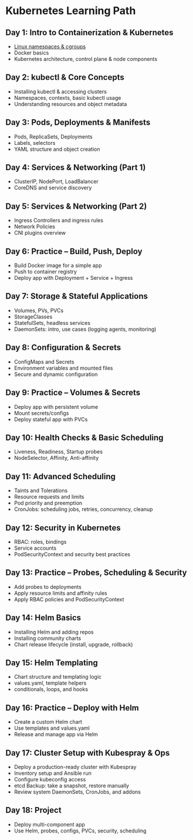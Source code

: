 # Kubernetes Learning Path

## Day 1: Intro to Containerization & Kubernetes
- [Linux namespaces & cgroups](./1/ns_cgroups.md)
- Docker basics
- Kubernetes architecture, control plane & node components

## Day 2: kubectl & Core Concepts
- Installing kubectl & accessing clusters
- Namespaces, contexts, basic kubectl usage
- Understanding resources and object metadata

## Day 3: Pods, Deployments & Manifests
- Pods, ReplicaSets, Deployments
- Labels, selectors
- YAML structure and object creation

## Day 4: Services & Networking (Part 1)
- ClusterIP, NodePort, LoadBalancer
- CoreDNS and service discovery

## Day 5: Services & Networking (Part 2)
- Ingress Controllers and ingress rules
- Network Policies
- CNI plugins overview

## Day 6: Practice – Build, Push, Deploy
- Build Docker image for a simple app
- Push to container registry
- Deploy app with Deployment + Service + Ingress

## Day 7: Storage & Stateful Applications
- Volumes, PVs, PVCs
- StorageClasses
- StatefulSets, headless services
- DaemonSets: intro, use cases (logging agents, monitoring)

## Day 8: Configuration & Secrets
- ConfigMaps and Secrets
- Environment variables and mounted files
- Secure and dynamic configuration

## Day 9: Practice – Volumes & Secrets
- Deploy app with persistent volume
- Mount secrets/configs
- Deploy stateful app with PVCs

## Day 10: Health Checks & Basic Scheduling
- Liveness, Readiness, Startup probes
- NodeSelector, Affinity, Anti-affinity

## Day 11: Advanced Scheduling
- Taints and Tolerations
- Resource requests and limits
- Pod priority and preemption
- CronJobs: scheduling jobs, retries, concurrency, cleanup

## Day 12: Security in Kubernetes
- RBAC: roles, bindings
- Service accounts
- PodSecurityContext and security best practices

## Day 13: Practice – Probes, Scheduling & Security
- Add probes to deployments
- Apply resource limits and affinity rules
- Apply RBAC policies and PodSecurityContext

## Day 14: Helm Basics
- Installing Helm and adding repos
- Installing community charts
- Chart release lifecycle (install, upgrade, rollback)

## Day 15: Helm Templating
- Chart structure and templating logic
- values.yaml, template helpers
- conditionals, loops, and hooks

## Day 16: Practice – Deploy with Helm
- Create a custom Helm chart
- Use templates and values.yaml
- Release and manage app via Helm

## Day 17: Cluster Setup with Kubespray & Ops
- Deploy a production-ready cluster with Kubespray
- Inventory setup and Ansible run
- Configure kubeconfig access
- etcd Backup: take a snapshot, restore manually
- Review system DaemonSets, CronJobs, and addons

## Day 18: Project
- Deploy multi-component app
- Use Helm, probes, configs, PVCs, security, scheduling


